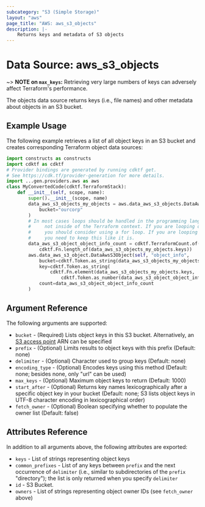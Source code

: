 ```yaml
---
subcategory: "S3 (Simple Storage)"
layout: "aws"
page_title: "AWS: aws_s3_objects"
description: |-
    Returns keys and metadata of S3 objects
---
```


# Data Source: aws_s3_objects

~> **NOTE on `max_keys`:** Retrieving very large numbers of keys can adversely affect Terraform's performance.

The objects data source returns keys (i.e., file names) and other metadata about objects in an S3 bucket.

## Example Usage

The following example retrieves a list of all object keys in an S3 bucket and creates corresponding Terraform object data sources:

```python
import constructs as constructs
import cdktf as cdktf
# Provider bindings are generated by running cdktf get.
# See https://cdk.tf/provider-generation for more details.
import ...gen.providers.aws as aws
class MyConvertedCode(cdktf.TerraformStack):
    def __init__(self, scope, name):
        super().__init__(scope, name)
        data_aws_s3_objects_my_objects = aws.data_aws_s3_objects.DataAwsS3Objects(self, "my_objects",
            bucket="ourcorp"
        )
        # In most cases loops should be handled in the programming language context and
        #     not inside of the Terraform context. If you are looping over something external, e.g. a variable or a file input
        #     you should consider using a for loop. If you are looping over something only known to Terraform, e.g. a result of a data source
        #     you need to keep this like it is.
        data_aws_s3_object_object_info_count = cdktf.TerraformCount.of(
            cdktf.Fn.length_of(data_aws_s3_objects_my_objects.keys))
        aws.data_aws_s3_object.DataAwsS3Object(self, "object_info",
            bucket=cdktf.Token.as_string(data_aws_s3_objects_my_objects.id),
            key=cdktf.Token.as_string(
                cdktf.Fn.element(data_aws_s3_objects_my_objects.keys,
                    cdktf.Token.as_number(data_aws_s3_object_object_info_count.index))),
            count=data_aws_s3_object_object_info_count
        )
```

## Argument Reference

The following arguments are supported:

* `bucket` - (Required) Lists object keys in this S3 bucket. Alternatively, an [S3 access point](https://docs.aws.amazon.com/AmazonS3/latest/dev/using-access-points.html) ARN can be specified
* `prefix` - (Optional) Limits results to object keys with this prefix (Default: none)
* `delimiter` - (Optional) Character used to group keys (Default: none)
* `encoding_type` - (Optional) Encodes keys using this method (Default: none; besides none, only "url" can be used)
* `max_keys` - (Optional) Maximum object keys to return (Default: 1000)
* `start_after` - (Optional) Returns key names lexicographically after a specific object key in your bucket (Default: none; S3 lists object keys in UTF-8 character encoding in lexicographical order)
* `fetch_owner` - (Optional) Boolean specifying whether to populate the owner list (Default: false)

## Attributes Reference

In addition to all arguments above, the following attributes are exported:

* `keys` - List of strings representing object keys
* `common_prefixes` - List of any keys between `prefix` and the next occurrence of `delimiter` (i.e., similar to subdirectories of the `prefix` "directory"); the list is only returned when you specify `delimiter`
* `id` - S3 Bucket.
* `owners` - List of strings representing object owner IDs (see `fetch_owner` above)

<!-- cache-key: cdktf-0.17.0-pre.15 input-d8e5461293659748a85a60c3a9bfeb961f2c948063776f6b4e27c4f1329877eb -->